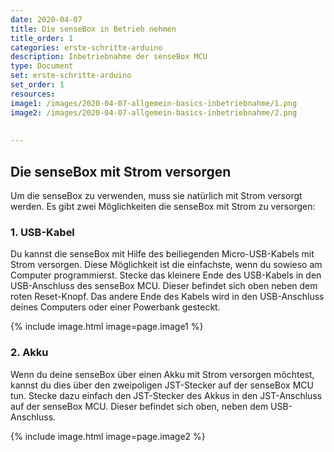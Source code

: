 ```yaml
---
date: 2020-04-07
title: Die senseBox in Betrieb nehmen
title_order: 1
categories: erste-schritte-arduino
description: Inbetriebnahme der senseBox MCU
type: Document
set: erste-schritte-arduino
set_order: 1
resources:
image1: /images/2020-04-07-allgemein-basics-inbetriebnahme/1.png
image2: /images/2020-04-07-allgemein-basics-inbetriebnahme/2.png
 
 
---
```

## Die senseBox mit Strom versorgen
Um die senseBox zu verwenden, muss sie natürlich mit Strom versorgt werden. Es gibt zwei Möglichkeiten die senseBox mit Strom zu versorgen:

### 1. USB-Kabel

Du kannst die senseBox mit Hilfe des beiliegenden Micro-USB-Kabels mit Strom versorgen. Diese Möglichkeit ist die einfachste, wenn du sowieso am Computer programmierst.
Stecke das kleinere Ende des USB-Kabels in den USB-Anschluss des senseBox MCU. Dieser befindet sich oben neben dem roten Reset-Knopf. Das andere Ende des Kabels wird in den USB-Anschluss deines Computers oder einer Powerbank gesteckt.

{% include image.html image=page.image1 %}
### 2. Akku

Wenn du deine senseBox über einen Akku mit Strom versorgen möchtest, kannst du dies über den zweipoligen JST-Stecker auf der senseBox MCU tun. Stecke dazu einfach den JST-Stecker des Akkus in den JST-Anschluss auf der senseBox MCU. Dieser befindet sich oben, neben dem USB-Anschluss.


{% include image.html image=page.image2 %}

